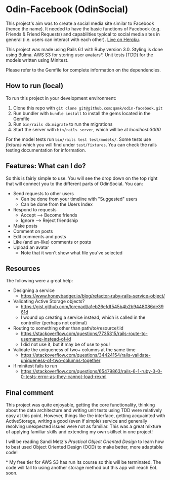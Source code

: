 # Odin-Facebook (OdinSocial)
This project's aim was to create a social media site similar to Facebook (hence the name). It needed to have the basic functions of Facebook (e.g. Friends & Friend Requests) and capabilities typical to social media sites in general (i.e. users can interact with each other). [Live on Heroku](https://radiant-sea-74387.herokuapp.com/timeline).

This project was made using Rails 6.1 with Ruby version 3.0. Styling is done using Bulma. AWS S3 for storing user avatars*. Unit tests (TDD) for the models written using Minitest.

Please refer to the Gemfile for complete information on the dependencies.

## How to run (local)
To run this project in your development environment:
1. Clone this repo with `git clone git@github.com:qamk/odin-facebook.git`
2. Run bundler with `bundle install` to install the gems located in the Gemfile
3. Run `bin/rails db:migrate` to run the migrations
4. Start the server with `bin/rails server`, which will be at *localhost:3000*

For the model tests run `bin/rails test test/models/`. Some tests use *fixtures* which you will find under `test/fixtures`. You can check the rails testing documentation for information.

## Features: What can I do? 
So this is fairly simple to use. You will see the drop down on the top right that will connect you to the different parts of OdinSocial. You can:
- Send requests to other users
  - Can be done from your timeline with "Suggested" users
  - Can be done from the Users Index
- Respond to requests
  - Accept --> Become friends
  - Ignore --> Reject friendship
- Make posts
- Comment on posts
- Edit comments and posts
- Like (and un-like) comments or posts
- Upload an avatar
  - Note that it won't show what file you've selected

## Resources
The following were a great help:
- Designing a service
  - https://www.honeybadger.io/blog/refactor-ruby-rails-service-object/
- Validating Active Storage objects?
  - https://gist.github.com/lorenadl/a1eb26efdf545b4b2b9448086de3961d
  - I wound up creating a service instead, which is called in the controller (perhaps not optimal)
- Routing to something other than path/to/resource/:id
  - https://stackoverflow.com/questions/7735315/rails-route-to-username-instead-of-id
  - I did not use it, but it may be of use to you!
- Validate the uniqueness of two+ columns at the same time
  - https://stackoverflow.com/questions/34424154/rails-validate-uniqueness-of-two-columns-together
- If minitest fails to run
  - https://stackoverflow.com/questions/65479863/rails-6-1-ruby-3-0-0-tests-error-as-they-cannot-load-rexml


## Final comment
This project was quite enjoyable, getting the core functionality, thinking about the data architecture and writing unit tests using TDD were relatively easy at this point. However, things like the interface, getting acquainted with ActiveStorage, writing a good (even if simple) service and generally resolving unexpected issues were not as familiar. This was a great mixture of applying familiar skills and extending my own skillset in one project!

I will be reading Sandi Metz's *Practical Object Oriented Design* to learn how to best used Object Oriented Design (OOD) to make better, more adaptable code!

\* My free tier for AWS S3 has run its course so this will be terminated. The code will fall to using another storage method but this app will reach EoL soon.

